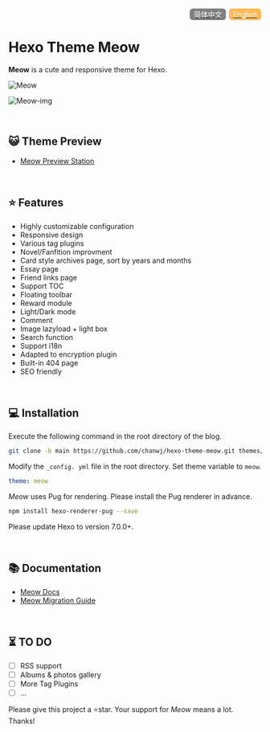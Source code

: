 <div id="meow-lang" align="right">
<style>
#meow-lang span{padding:3px 8px;margin:0 1px;background:#FDB957;color:#fff;border-radius:6px;}
.meow-lang-normal{background:gray !important}
</style>
<a href="README.md"><span class="meow-lang-normal">简体中文</span></a>
<a href="README-EN.md"><span>English</span></a>
</div>

# Hexo Theme Meow

**Meow** is a cute and responsive theme for Hexo.

![Meow](https://jumao-zycs-img.pages.dev/v2/ifn8DUc.png)

![Meow-img](https://jumao-zycs-img.pages.dev/v2/rMl9ITA.png)

<br/>

## 😺 Theme Preview

- [Meow Preview Station](https://meow.jumaoo.top)

<br/>

## ⭐️ Features

- Highly customizable configuration
- Responsive design
- Various tag plugins
- Novel/Fanfition improvment
- Card style archives page, sort by years and months
- Essay page
- Friend links page
- Support TOC
- Floating toolbar
- Reward module
- Light/Dark mode
- Comment
- Image lazyload + light box
- Search function
- Support i18n
- Adapted to encryption plugin
- Built-in 404 page
- SEO friendly

<br/>

## 💻️ Installation

Execute the following command in the root directory of the blog.

``` bash
git clone -b main https://github.com/chanwj/hexo-theme-meow.git themes/meow
```

Modify the `_config. yml` file in the root directory. Set theme variable to `meow`.

``` yaml
theme: meow
```

*Meow* uses Pug for rendering. Please install the Pug renderer in advance.

``` bash
npm install hexo-renderer-pug --save
```

Please update Hexo to version 7.0.0+.

<br/>

## 📚️ Documentation

- [Meow Docs](https://meow.jumaoo.top/categories/Docs文档/)
- [Meow Migration Guide](https://meow.jumaoo.top/posts/7287f6a/)

<br/>

## ⏳️ TO DO

- [ ] RSS support
- [ ] Albums & photos gallery
- [ ] More Tag Plugins
- [ ] ...

Please give this project a ⭐star. Your support for *Meow* means a lot. Thanks!